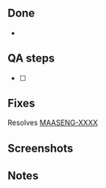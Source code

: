 ## Done

-

<!--
- Itemised list of what was changed by this PR.
-->

## QA steps

- [ ]

<!-- Steps for QA. -->

## Fixes

Resolves [MAASENG-XXXX](https://warthogs.atlassian.net/browse/NAASENG-XXXX)

<!-- Make sure you link the relevant Jira ticket or Launchpad bug above, if applicable. -->

## Screenshots

<!--
Attach any screenshots or videos that help illustrate or demonstrate the changes made in this PR.
-->

## Notes

<!--
(Optional)
Leave any additional notes for the reviewer here.
-->
